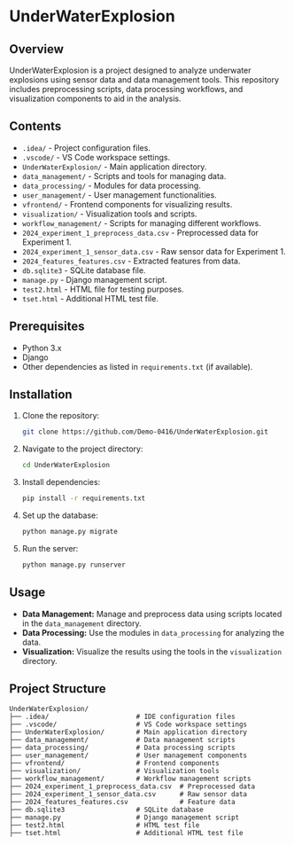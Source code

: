 # UnderWaterExplosion

## Overview
UnderWaterExplosion is a project designed to analyze underwater explosions using sensor data and data management tools. This repository includes preprocessing scripts, data processing workflows, and visualization components to aid in the analysis.

## Contents
- `.idea/` - Project configuration files.
- `.vscode/` - VS Code workspace settings.
- `UnderWaterExplosion/` - Main application directory.
- `data_management/` - Scripts and tools for managing data.
- `data_processing/` - Modules for data processing.
- `user_management/` - User management functionalities.
- `vfrontend/` - Frontend components for visualizing results.
- `visualization/` - Visualization tools and scripts.
- `workflow_management/` - Scripts for managing different workflows.
- `2024_experiment_1_preprocess_data.csv` - Preprocessed data for Experiment 1.
- `2024_experiment_1_sensor_data.csv` - Raw sensor data for Experiment 1.
- `2024_features_features.csv` - Extracted features from data.
- `db.sqlite3` - SQLite database file.
- `manage.py` - Django management script.
- `test2.html` - HTML file for testing purposes.
- `tset.html` - Additional HTML test file.

## Prerequisites
- Python 3.x
- Django
- Other dependencies as listed in `requirements.txt` (if available).

## Installation

1. Clone the repository:
    ```bash
    git clone https://github.com/Demo-0416/UnderWaterExplosion.git
    ```
2. Navigate to the project directory:
    ```bash
    cd UnderWaterExplosion
    ```
3. Install dependencies:
    ```bash
    pip install -r requirements.txt
    ```
4. Set up the database:
    ```bash
    python manage.py migrate
    ```
5. Run the server:
    ```bash
    python manage.py runserver
    ```

## Usage
- **Data Management:** Manage and preprocess data using scripts located in the `data_management` directory.
- **Data Processing:** Use the modules in `data_processing` for analyzing the data.
- **Visualization:** Visualize the results using the tools in the `visualization` directory.

## Project Structure

```plaintext
UnderWaterExplosion/
├── .idea/                      # IDE configuration files
├── .vscode/                    # VS Code workspace settings
├── UnderWaterExplosion/        # Main application directory
├── data_management/            # Data management scripts
├── data_processing/            # Data processing scripts
├── user_management/            # User management components
├── vfrontend/                  # Frontend components
├── visualization/              # Visualization tools
├── workflow_management/        # Workflow management scripts
├── 2024_experiment_1_preprocess_data.csv  # Preprocessed data
├── 2024_experiment_1_sensor_data.csv      # Raw sensor data
├── 2024_features_features.csv             # Feature data
├── db.sqlite3                  # SQLite database
├── manage.py                   # Django management script
├── test2.html                  # HTML test file
├── tset.html                   # Additional HTML test file
